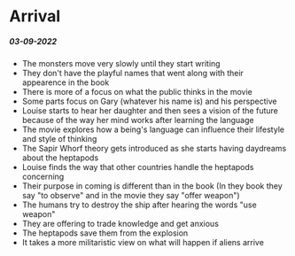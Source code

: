 # Arrival
##### 03-09-2022

- The monsters move very slowly until they start writing
- They don't have the playful names that went along with their appearence in the book
- There is more of a focus on what the public thinks in the movie
- Some parts focus on Gary (whatever his name is) and his perspective
- Louise starts to hear her daughter and then sees a vision of the future because of the way her mind works after learning the language
- The movie explores how a being's language can influence their lifestyle and style of thinking
- The Sapir Whorf theory gets introduced as she starts having daydreams about the heptapods
- Louise finds the way that other countries handle the heptapods concerning
- Their purpose in coming is different than in the book (In they book they say "to observe" and in the movie they say "offer weapon")
- The humans try to destroy the ship after hearing the words "use weapon"
- They are offering to trade knowledge and get anxious
- The heptapods save them from the explosion
- It takes a more militaristic view on what will happen if aliens arrive